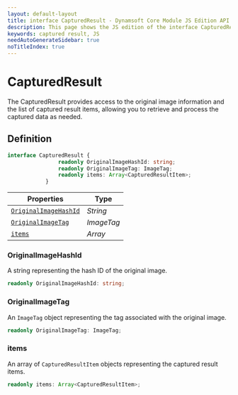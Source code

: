 ```yaml
---
layout: default-layout
title: interface CapturedResult - Dynamsoft Core Module JS Edition API Reference
description: This page shows the JS edition of the interface CapturedResult in Dynamsoft Core Module.
keywords: captured result, JS
needAutoGenerateSidebar: true
noTitleIndex: true
---
```


# CapturedResult

The CapturedResult provides access to the original image information and the list of captured result items, allowing you to retrieve and process the captured data as needed.

## Definition

```typescript
interface CapturedResult {
                readonly OriginalImageHashId: string;
                readonly OriginalImageTag: ImageTag;
                readonly items: Array<CapturedResultItem>;
            }
```



| Properties            | Type |
|----------------------|-------------|
| [`OriginalImageHashId`](#originalimagehashid) | *String* |
| [`OriginalImageTag`](#originalimagetag) | *ImageTag* |
| [`items`](#items) | *Array* |

### OriginalImageHashId

A string representing the hash ID of the original image.

```typescript
readonly OriginalImageHashId: string;
```

### OriginalImageTag

An `ImageTag` object representing the tag associated with the original image.

```typescript
readonly OriginalImageTag: ImageTag;
```

### items

An array of `CapturedResultItem` objects representing the captured result items.

```typescript
readonly items: Array<CapturedResultItem>;
```